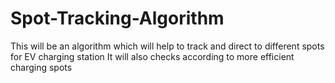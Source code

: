 # Spot-Tracking-Algorithm

This will be an algorithm which will help to track and direct to different spots for EV charging station
It will also checks according to more efficient charging spots
